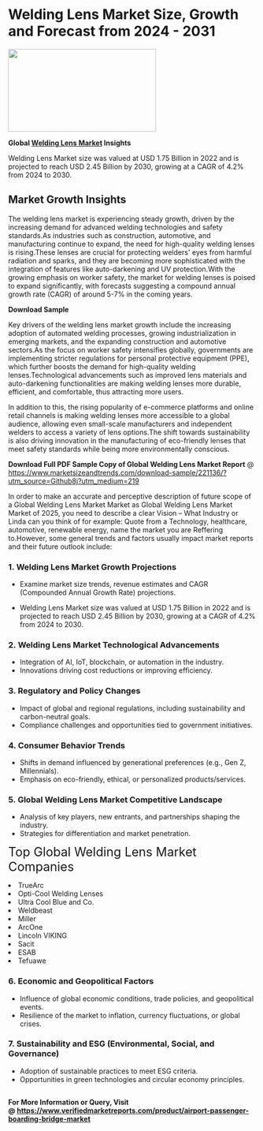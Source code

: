 <H1>Welding Lens Market Size, Growth and Forecast from 2024 - 2031</H1><img class="aligncenter size-medium wp-image-584254" src="https://thirdeyenews.in/wp-content/uploads/2024/09/Global-Market-Research-300x168.jpeg" alt="" width="300" height="168" /><p><strong>Global&nbsp;<a href="https://www.marketsizeandtrends.com/download-sample/221136/?utm_source=Github8j?utm_medium=219">Welding Lens Market</a> Insights</strong></p><p>Welding Lens Market size was valued at USD 1.75 Billion in 2022 and is projected to reach USD 2.45 Billion by 2030, growing at a CAGR of 4.2% from 2024 to 2030.</p><p><h2>Market Growth Insights</h2> <p>The welding lens market is experiencing steady growth, driven by the increasing demand for advanced welding technologies and safety standards.As industries such as construction, automotive, and manufacturing continue to expand, the need for high-quality welding lenses is rising.These lenses are crucial for protecting welders' eyes from harmful radiation and sparks, and they are becoming more sophisticated with the integration of features like auto-darkening and UV protection.With the growing emphasis on worker safety, the market for welding lenses is poised to expand significantly, with forecasts suggesting a compound annual growth rate (CAGR) of around 5-7% in the coming years.</p> <p><strong>Download Sample</strong></p> <p>Key drivers of the welding lens market growth include the increasing adoption of automated welding processes, growing industrialization in emerging markets, and the expanding construction and automotive sectors.As the focus on worker safety intensifies globally, governments are implementing stricter regulations for personal protective equipment (PPE), which further boosts the demand for high-quality welding lenses.Technological advancements such as improved lens materials and auto-darkening functionalities are making welding lenses more durable, efficient, and comfortable, thus attracting more users.</p> <p>In addition to this, the rising popularity of e-commerce platforms and online retail channels is making welding lenses more accessible to a global audience, allowing even small-scale manufacturers and independent welders to access a variety of lens options.The shift towards sustainability is also driving innovation in the manufacturing of eco-friendly lenses that meet safety standards while being more environmentally conscious.</p> <p><span class=""><strong>Download Full PDF Sample Copy of Global Welding Lens Market Report</strong> @ <a href="https://www.marketsizeandtrends.com/download-sample/221136/?utm_source=Github8j?utm_medium=219" target="_blank">https://www.marketsizeandtrends.com/download-sample/221136/?utm_source=Github8j?utm_medium=219</a></span></p><p>In order to make an accurate and perceptive description of future scope of a Global&nbsp;Welding Lens Market Market as Global&nbsp;Welding Lens Market Market of 2025, you need to describe a clear Vision &ndash; What Industry or Linda can you think of for example: Quote from a Technology, healthcare, automotive, renewable energy, name the market you are Reffering to.However, some general trends and factors usually impact market reports and their future outlook include:</p><h3>1.&nbsp;<strong>Welding Lens Market Growth Projections</strong></h3><ul><li>Examine market size trends, revenue estimates and CAGR (Compounded Annual Growth Rate) projections.</li><li><p>Welding Lens Market size was valued at USD 1.75 Billion in 2022 and is projected to reach USD 2.45 Billion by 2030, growing at a CAGR of 4.2% from 2024 to 2030.</p></li></ul><h3>2.&nbsp;<strong>Welding Lens Market Technological Advancements</strong></h3><ul><li>Integration of AI, IoT, blockchain, or automation in the industry.</li><li>Innovations driving cost reductions or improving efficiency.</li></ul><h3>3.&nbsp;<strong>Regulatory and Policy Changes</strong></h3><ul><li>Impact of global and regional regulations, including sustainability and carbon-neutral goals.</li><li>Compliance challenges and opportunities tied to government initiatives.</li></ul><h3>4.&nbsp;<strong>Consumer Behavior Trends</strong></h3><ul><li>Shifts in demand influenced by generational preferences (e.g., Gen Z, Millennials).</li><li>Emphasis on eco-friendly, ethical, or personalized products/services.</li></ul><h3>5.&nbsp;<strong>Global Welding Lens Market Competitive Landscape</strong></h3><ul><li>Analysis of key players, new entrants, and partnerships shaping the industry.</li><li>Strategies for differentiation and market penetration.</li></ul><p data-pm-slice="1 1 []"><span style="color: inherit; font-family: inherit; font-size: 25px;">Top Global Welding Lens Market Companies</span></p><div class="" data-test-id=""><p><li>TrueArc</li><li> Opti-Cool Welding Lenses</li><li> Ultra Cool Blue and Co.</li><li> Weldbeast</li><li> Miller</li><li> ArcOne</li><li> Lincoln VIKING</li><li> Sacit</li><li> ESAB</li><li> Tefuawe</li></p></div><h3>6.&nbsp;<strong>Economic and Geopolitical Factors</strong></h3><ul><li>Influence of global economic conditions, trade policies, and geopolitical events.</li><li>Resilience of the market to inflation, currency fluctuations, or global crises.</li></ul><h3>7.&nbsp;<strong>Sustainability and ESG (Environmental, Social, and Governance)</strong></h3><ul><li>Adoption of sustainable practices to meet ESG criteria.</li><li>Opportunities in green technologies and circular economy principles.</li></ul><h2><strong style="font-size: 14px;">For More Information or Query, Visit @&nbsp;</strong><a style="background-color: #ffffff; font-size: 14px;" href="https://www.marketsizeandtrends.com/report/welding-lens-market/" target="_blank">https://www.verifiedmarketreports.com/product/airport-passenger-boarding-bridge-market</a></h2>